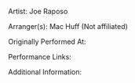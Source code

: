 Artist: Joe Raposo

  

Arranger(s): Mac Huff (Not affiliated)

  

Originally Performed At:

  

Performance Links:

  

Additional Information: